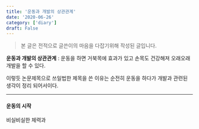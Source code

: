 ```yaml
---
title: '운동과 개발의 상관관계'
date: '2020-06-26'
category: ['diary']
draft: False
---
```


> 본 글은 전적으로 글쓴이의 마음을 다잡기위해 작성된 글입니다.

**운동과 개발의 상관관계**
: 운동을 하면 거북목에 효과가 있고 손목도 건강해져 오래오래 개발을 할 수 있다.

이렇듯 논문제목으로 쓰일법한 제목을 쓴 이유는 순전히 운동을 하다가 개발과 관련된 생각이 정리 되어서이다.

---

#### 운동의 시작

비실비실한 체력과
